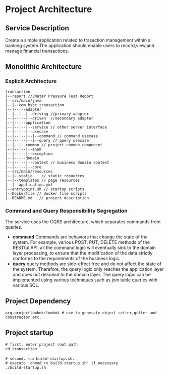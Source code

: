 # Project Architecture

## Service Description

Create a simple application related to trasaction management within a banking system.The application should enable users
to record,view,and manage financial transactions.

## Monolithic Architecture

### Explicit Architecture

```
transaction
|--report //JMeter Pressure Test Report
|--src/main/java
|--|--com.hsbc.transaction
|--|--|--adapter
|--|--|--|--driving //primary adapter
|--|--|--|--driven  //secondary adapter
|--|--|--application
|--|--|--|--service // other server interface
|--|--|--|--usecase
|--|--|--|--|--command // command usecase
|--|--|--|--|--query // query usecase
|--|--|--common // project common compenent
|--|--|--|--enum
|--|--|--|--exception
|--|--|--domain
|--|--|--|--context // business domain context
|--|--|--|--core
|--src/main/resources
|--|--static	// static resources
|--|--templates	// page resources
|--|--application.yml
|--entrypoint.sh // startup scripts
|--Dockerfile // docker file scripts
|--README.md   // project description
```

### Command and Query Responsibility Segregation

The service uses the CQRS architecture, which separates commands from queries.

* **command** Commands are behaviors that change the state of the system. For example, various POST, PUT, DELETE methods
  of the RESTful API. all the command logic will eventually sink to the domain layer processing, to ensure that the
  modification of the data strictly conforms to the requirements of the business logic.
* **query** query methods are side-effect free and do not affect the state of the system. Therefore, the query logic
  only reaches the application layer and does not descend to the domain layer. The query logic can be implemented using
  various techniques such as join table queries with various SQL.

## Project Dependency

```
org.projectlombok:lombok # use to generate object setter,getter and constructor etc.
```

## Project startup

```shell
# first, enter project root path
cd transaction

# second，run build-startup.sh. 
# execute 'chmod +x build-startup.sh' if necessary
./build-startup.sh
```